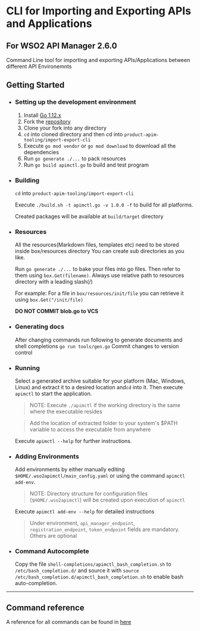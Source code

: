 # CLI for Importing and Exporting APIs and Applications
## For WSO2 API Manager 2.6.0

Command Line tool for importing and exporting APIs/Applications between different API Environemnts

## Getting Started

- ### Setting up the development environment
    1. Install [Go 1.12.x](https://golang.org/dl)
    2. Fork the [repository](https://github.com/wso2/product-apim-tooling)
    3. Clone your fork into any directory
    5. `cd` into cloned directory and then cd into `product-apim-tooling/import-export-cli`
    6. Execute `go mod vendor` or `go mod download` to download all the dependencies
    7. Run `go generate ./...` to pack resources
    8. Run `go build apimctl.go` to build and test program

- ### Building
    `cd` into `product-apim-tooling/import-export-cli`
    
    Execute `./build.sh -t apimctl.go -v 1.0.0 -f` to build for all platforms.
    
    Created packages will be available at `build/target` directory

- ### Resources
    All the resources(Markdown files, templates etc) need to be stored inside box/resources directory
    You can create sub directories as you like.
    
    Run `go generate ./...` to bake your files into go files.
    Then refer to them using `box.Get(filename)`. Always use relative path to resources directory with a leading slash(/)
    
    For example: For a file in `box/resources/init/file` you can retrieve it using `box.Get("/init/file)`
    
    **DO NOT COMMIT blob.go to VCS**    

- ### Generating docs
    After changing commands run following to generate documents and shell completions
    `go run tools/gen.go`
    Commit changes to version control
      
- ### Running
    Select a generated archive suitable for your platform (Mac, Windows, Linux) and extract it to a desired location and`cd` into it.
    Then execute `apimctl` to start the application.
    > NOTE: Execute `./apimctl` if the working directory is the same where the executable resides
    
    > Add the location of extracted folder to your system's $PATH variable to access the executable from anywhere 
    
    Execute `apimctl --help` for further instructions.

- ### Adding Environments
    Add environments by either manually editing `$HOME/.wso2apimctl/main_config.yaml` or using the command
    `apimctl add-env`.
    > NOTE: Directory structure for configuration files (`$HOME/.wso2apimctl`) will be created upon execution of `apimctl`
    
    Execute `apimctl add-env --help` for detailed instructions
    > Under environment, `api_manager_endpoint`, `registration_endpoint`, `token_endpoint` fields are mandatory. Others are optional
    
- ### Command Autocomplete
    Copy the file `shell-completions/apimctl_bash_completion.sh` to `/etc/bash_completion.d/` and source it with
    `source /etc/bash_completion.d/apimctl_bash_completion.sh` to enable bash auto-completion.

***

## Command reference 

A reference for all commands can be found in [here](docs/apimctl.md)
